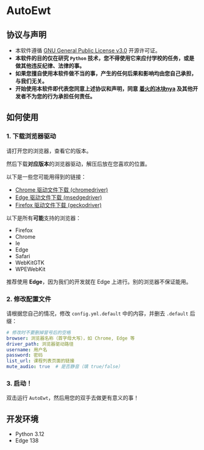 # AutoEwt

## 协议与声明

- 本软件遵循 [GNU General Public License v3.0](LICENSE) 开源许可证。
- **本软件的目的仅在研究 `Python` 技术，您不得使用它来应付学校的任务，或是做其他违反纪律、法律的事。**
- **如果您擅自使用本软件做不当的事，产生的任何后果和影响均由您自己承担，与我们无关。**
- **开始使用本软件即代表您同意上述协议和声明，同意 [着火的冰块nya](https://space.bilibili.com/551409211)
  及其他开发者不为您的行为承担任何责任。**

## 如何使用

### 1. 下载浏览器驱动

请打开您的浏览器，查看它的版本。

然后下载**对应版本**的浏览器驱动，解压后放在您喜欢的位置。

以下是一些您可能用得到的链接：

- [Chrome 驱动文件下载 (chromedriver)](https://www.cnblogs.com/aiyablog/articles/17948703)
- [Edge 驱动文件下载 (msedgedriver)](https://developer.microsoft.com/zh-cn/microsoft-edge/tools/webdriver)
- [Firefox 驱动文件下载 (geckodriver)](https://github.com/mozilla/geckodriver/releases)

以下是所有**可能**支持的浏览器：

- Firefox
- Chrome
- Ie
- Edge
- Safari
- WebKitGTK
- WPEWebKit

推荐使用 **Edge**，因为我们的开发就在 Edge 上进行。别的浏览器不保证能用。

### 2. 修改配置文件

请根据您自己的情况，修改 `config.yml.default` 中的内容，并删去 `.default` 后缀：

```yaml
# 修改时不要删掉冒号后的空格
browser: 浏览器名称（首字母大写），如 Chrome, Edge 等
driver_path: 浏览器驱动路径
username: 用户名
password: 密码
list_url: 课程列表页面的链接
mute_audio: true  # 是否静音（填 true/false）
```

### 3. 启动！

双击运行 `AutoEwt`，然后用您的双手去做更有意义的事！

## 开发环境

- Python 3.12
- Edge 138
